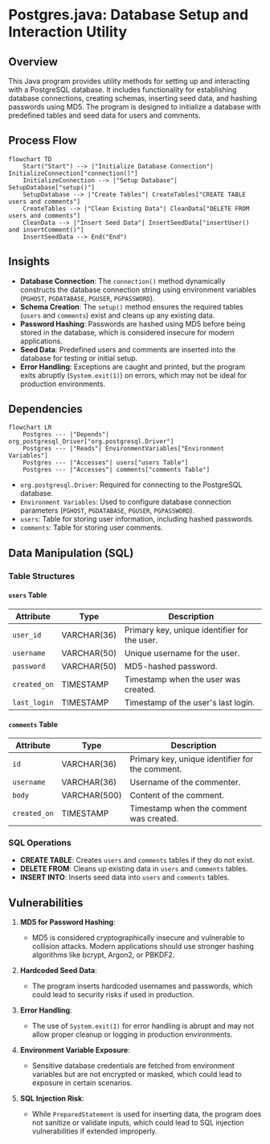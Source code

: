 # Postgres.java: Database Setup and Interaction Utility

## Overview
This Java program provides utility methods for setting up and interacting with a PostgreSQL database. It includes functionality for establishing database connections, creating schemas, inserting seed data, and hashing passwords using MD5. The program is designed to initialize a database with predefined tables and seed data for users and comments.

## Process Flow
```mermaid
flowchart TD
    Start("Start") --> |"Initialize Database Connection"| InitializeConnection["connection()"]
    InitializeConnection --> |"Setup Database"| SetupDatabase["setup()"]
    SetupDatabase --> |"Create Tables"| CreateTables["CREATE TABLE users and comments"]
    CreateTables --> |"Clean Existing Data"| CleanData["DELETE FROM users and comments"]
    CleanData --> |"Insert Seed Data"| InsertSeedData["insertUser() and insertComment()"]
    InsertSeedData --> End("End")
```

## Insights
- **Database Connection**: The `connection()` method dynamically constructs the database connection string using environment variables (`PGHOST`, `PGDATABASE`, `PGUSER`, `PGPASSWORD`).
- **Schema Creation**: The `setup()` method ensures the required tables (`users` and `comments`) exist and cleans up any existing data.
- **Password Hashing**: Passwords are hashed using MD5 before being stored in the database, which is considered insecure for modern applications.
- **Seed Data**: Predefined users and comments are inserted into the database for testing or initial setup.
- **Error Handling**: Exceptions are caught and printed, but the program exits abruptly (`System.exit(1)`) on errors, which may not be ideal for production environments.

## Dependencies
```mermaid
flowchart LR
    Postgres --- |"Depends"| org_postgresql_Driver["org.postgresql.Driver"]
    Postgres --- |"Reads"| EnvironmentVariables["Environment Variables"]
    Postgres --- |"Accesses"| users["users Table"]
    Postgres --- |"Accesses"| comments["comments Table"]
```

- `org.postgresql.Driver`: Required for connecting to the PostgreSQL database.
- `Environment Variables`: Used to configure database connection parameters (`PGHOST`, `PGDATABASE`, `PGUSER`, `PGPASSWORD`).
- `users`: Table for storing user information, including hashed passwords.
- `comments`: Table for storing user comments.

## Data Manipulation (SQL)
### Table Structures
#### `users` Table
| Attribute    | Type          | Description                                      |
|--------------|---------------|--------------------------------------------------|
| `user_id`    | VARCHAR(36)   | Primary key, unique identifier for the user.     |
| `username`   | VARCHAR(50)   | Unique username for the user.                    |
| `password`   | VARCHAR(50)   | MD5-hashed password.                             |
| `created_on` | TIMESTAMP     | Timestamp when the user was created.             |
| `last_login` | TIMESTAMP     | Timestamp of the user's last login.              |

#### `comments` Table
| Attribute    | Type          | Description                                      |
|--------------|---------------|--------------------------------------------------|
| `id`         | VARCHAR(36)   | Primary key, unique identifier for the comment.  |
| `username`   | VARCHAR(36)   | Username of the commenter.                       |
| `body`       | VARCHAR(500)  | Content of the comment.                          |
| `created_on` | TIMESTAMP     | Timestamp when the comment was created.          |

### SQL Operations
- **CREATE TABLE**: Creates `users` and `comments` tables if they do not exist.
- **DELETE FROM**: Cleans up existing data in `users` and `comments` tables.
- **INSERT INTO**: Inserts seed data into `users` and `comments` tables.

## Vulnerabilities
1. **MD5 for Password Hashing**:
   - MD5 is considered cryptographically insecure and vulnerable to collision attacks. Modern applications should use stronger hashing algorithms like bcrypt, Argon2, or PBKDF2.

2. **Hardcoded Seed Data**:
   - The program inserts hardcoded usernames and passwords, which could lead to security risks if used in production.

3. **Error Handling**:
   - The use of `System.exit(1)` for error handling is abrupt and may not allow proper cleanup or logging in production environments.

4. **Environment Variable Exposure**:
   - Sensitive database credentials are fetched from environment variables but are not encrypted or masked, which could lead to exposure in certain scenarios.

5. **SQL Injection Risk**:
   - While `PreparedStatement` is used for inserting data, the program does not sanitize or validate inputs, which could lead to SQL injection vulnerabilities if extended improperly.
